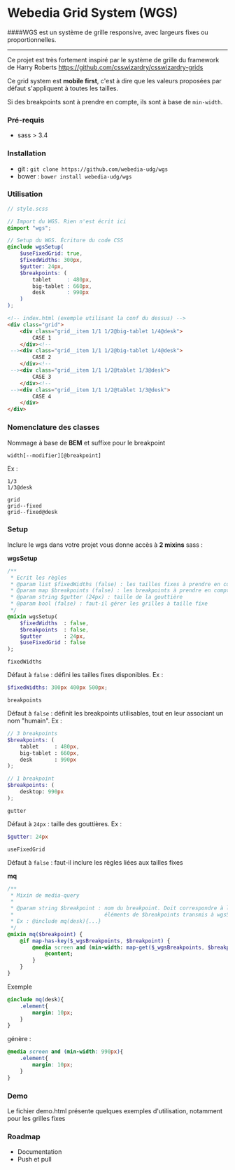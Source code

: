 Webedia Grid System (WGS)
===

####WGS est un système de grille responsive, avec largeurs fixes ou proportionnelles.

--- 

Ce projet est très fortement inspiré par le système de grille du framework de Harry Roberts https://github.com/csswizardry/csswizardry-grids

Ce grid system est **mobile first**, c'est à dire que les valeurs proposées par défaut s'appliquent à toutes les tailles.

Si des breakpoints sont à prendre en compte, ils sont à base de ``min-width``.

### Pré-requis

* sass > 3.4

### Installation

* git : ``git clone https://github.com/webedia-udg/wgs``
* bower : ``bower install webedia-udg/wgs``

### Utilisation

```scss
// style.scss

// Import du WGS. Rien n'est écrit ici
@import "wgs";

// Setup du WGS. Écriture du code CSS
@include wgsSetup(
    $useFixedGrid: true,
    $fixedWidths: 300px,
    $gutter: 24px,
    $breakpoints: (
        tablet     : 480px,
        big-tablet : 660px,
        desk       : 990px
    )
);

```

```html
<!-- index.html (exemple utilisant la conf du dessus) -->
<div class="grid">
    <div class="grid__item 1/1 1/2@big-tablet 1/4@desk">
        CASE 1
    </div><!--
 --><div class="grid__item 1/1 1/2@big-tablet 1/4@desk">
        CASE 2
    </div><!--
 --><div class="grid__item 1/1 1/2@tablet 1/3@desk">
        CASE 3
    </div><!--
 --><div class="grid__item 1/1 1/2@tablet 1/3@desk">
        CASE 4
    </div>
</div>
```

### Nomenclature des classes

Nommage à base de **BEM** et suffixe pour le breakpoint

``width[--modifier][@breakpoint]``

Ex :

```
1/3
1/3@desk

grid
grid--fixed
grid--fixed@desk

```

### Setup

Inclure le wgs dans votre projet vous donne accès à **2 mixins** sass :

**wgsSetup**

```sass
/**
 * Ecrit les règles
 * @param list $fixedWidths (false) : les tailles fixes à prendre en compte
 * @param map $breakpoints (false) : les breakpoints à prendre en compte
 * @param string $gutter (24px) : taille de la gouttière
 * @param bool (false) : faut-il gérer les grilles à taille fixe
 */
@mixin wgsSetup(
    $fixedWidths  : false,
    $breakpoints  : false,
    $gutter       : 24px,
    $useFixedGrid : false
);
```

``fixedWidths``

Défaut à ``false`` : défini les tailles fixes disponibles. Ex : 

```scss
$fixedWidths: 300px 400px 500px;
```

``breakpoints``

Défaut à ``false`` : définit les breakpoints utilisables, tout en leur associant  un nom "humain". Ex :

```scss
// 3 breakpoints
$breakpoints: (
    tablet     : 480px,
    big-tablet : 660px,
    desk       : 990px
);

// 1 breakpoint
$breakpoints: (
    desktop: 990px
);
```

``gutter``

Défaut à ``24px`` : taille des gouttières. Ex : 

```scss
$gutter: 24px
```

``useFixedGrid``

Défaut à ``false`` : faut-il inclure les règles liées aux tailles fixes

**mq**

```sass
/**
 * Mixin de media-query
 *
 * @param string $breakpoint : nom du breakpoint. Doit correspondre à l'un des
 *                             éléments de $breakpoints transmis à wgsSetup()
 * Ex : @include mq(desk){...}
 */
@mixin mq($breakpoint) { 
    @if map-has-key($_wgsBreakpoints, $breakpoint) {
        @media screen and (min-width: map-get($_wgsBreakpoints, $breakpoint)) {
            @content;
        }
    }
}
```

Exemple 

```sass
@include mq(desk){
    .element{
        margin: 10px;
    }
}
```

génère : 

```css
@media screen and (min-width: 990px){
    .element{
        margin: 10px;
    }
}
```


### Demo

Le fichier demo.html présente quelques exemples d'utilisation, notamment pour les grilles fixes

### Roadmap

- Documentation
- Push et pull


